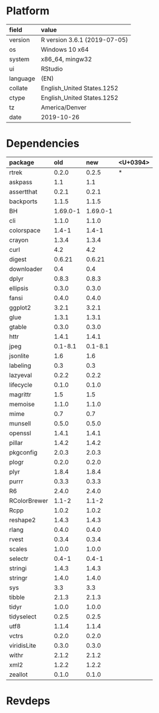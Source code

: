 # Platform

|field    |value                        |
|:--------|:----------------------------|
|version  |R version 3.6.1 (2019-07-05) |
|os       |Windows 10 x64               |
|system   |x86_64, mingw32              |
|ui       |RStudio                      |
|language |(EN)                         |
|collate  |English_United States.1252   |
|ctype    |English_United States.1252   |
|tz       |America/Denver               |
|date     |2019-10-26                   |

# Dependencies

|package      |old      |new      |<U+0394>  |
|:------------|:--------|:--------|:--|
|rtrek        |0.2.0    |0.2.5    |*  |
|askpass      |1.1      |1.1      |   |
|assertthat   |0.2.1    |0.2.1    |   |
|backports    |1.1.5    |1.1.5    |   |
|BH           |1.69.0-1 |1.69.0-1 |   |
|cli          |1.1.0    |1.1.0    |   |
|colorspace   |1.4-1    |1.4-1    |   |
|crayon       |1.3.4    |1.3.4    |   |
|curl         |4.2      |4.2      |   |
|digest       |0.6.21   |0.6.21   |   |
|downloader   |0.4      |0.4      |   |
|dplyr        |0.8.3    |0.8.3    |   |
|ellipsis     |0.3.0    |0.3.0    |   |
|fansi        |0.4.0    |0.4.0    |   |
|ggplot2      |3.2.1    |3.2.1    |   |
|glue         |1.3.1    |1.3.1    |   |
|gtable       |0.3.0    |0.3.0    |   |
|httr         |1.4.1    |1.4.1    |   |
|jpeg         |0.1-8.1  |0.1-8.1  |   |
|jsonlite     |1.6      |1.6      |   |
|labeling     |0.3      |0.3      |   |
|lazyeval     |0.2.2    |0.2.2    |   |
|lifecycle    |0.1.0    |0.1.0    |   |
|magrittr     |1.5      |1.5      |   |
|memoise      |1.1.0    |1.1.0    |   |
|mime         |0.7      |0.7      |   |
|munsell      |0.5.0    |0.5.0    |   |
|openssl      |1.4.1    |1.4.1    |   |
|pillar       |1.4.2    |1.4.2    |   |
|pkgconfig    |2.0.3    |2.0.3    |   |
|plogr        |0.2.0    |0.2.0    |   |
|plyr         |1.8.4    |1.8.4    |   |
|purrr        |0.3.3    |0.3.3    |   |
|R6           |2.4.0    |2.4.0    |   |
|RColorBrewer |1.1-2    |1.1-2    |   |
|Rcpp         |1.0.2    |1.0.2    |   |
|reshape2     |1.4.3    |1.4.3    |   |
|rlang        |0.4.0    |0.4.0    |   |
|rvest        |0.3.4    |0.3.4    |   |
|scales       |1.0.0    |1.0.0    |   |
|selectr      |0.4-1    |0.4-1    |   |
|stringi      |1.4.3    |1.4.3    |   |
|stringr      |1.4.0    |1.4.0    |   |
|sys          |3.3      |3.3      |   |
|tibble       |2.1.3    |2.1.3    |   |
|tidyr        |1.0.0    |1.0.0    |   |
|tidyselect   |0.2.5    |0.2.5    |   |
|utf8         |1.1.4    |1.1.4    |   |
|vctrs        |0.2.0    |0.2.0    |   |
|viridisLite  |0.3.0    |0.3.0    |   |
|withr        |2.1.2    |2.1.2    |   |
|xml2         |1.2.2    |1.2.2    |   |
|zeallot      |0.1.0    |0.1.0    |   |

# Revdeps

